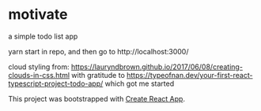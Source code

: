 # motivate
a simple todo list app



yarn start in repo, and then go to http://localhost:3000/

cloud styling from: https://lauryndbrown.github.io/2017/06/08/creating-clouds-in-css.html
with gratitude to 
https://typeofnan.dev/your-first-react-typescript-project-todo-app/
which got me started

This project was bootstrapped with [Create React App](https://github.com/facebook/create-react-app).
